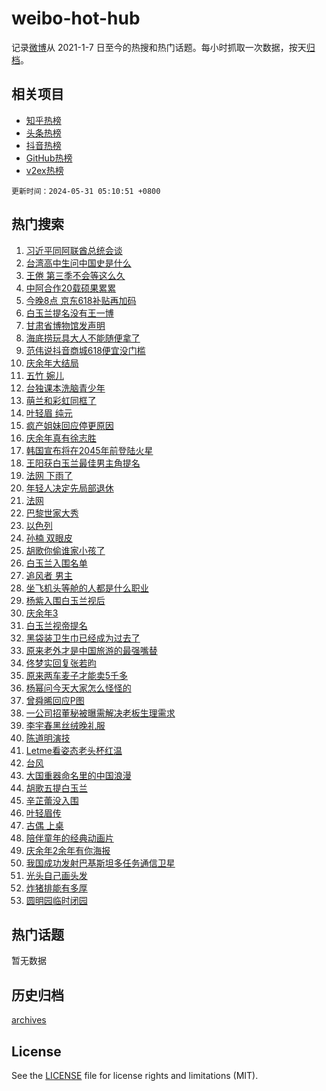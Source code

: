# weibo-hot-hub

记录[微博](https://www.weibo.com)从 2021-1-7 日至今的热搜和热门话题。每小时抓取一次数据，按天[归档](archives)。

## 相关项目

- [知乎热榜](https://github.com/lonnyzhang423/zhihu-hot-hub)
- [头条热榜](https://github.com/lonnyzhang423/toutiao-hot-hub)
- [抖音热榜](https://github.com/lonnyzhang423/douyin-hot-hub)
- [GitHub热榜](https://github.com/lonnyzhang423/github-hot-hub)
- [v2ex热榜](https://github.com/lonnyzhang423/v2ex-hot-hub)


`更新时间：2024-05-31 05:10:51 +0800`

## 热门搜索

1. [习近平同阿联酋总统会谈](https://m.weibo.cn/search?containerid=100103type%3D1%26t%3D10%26q%3D%23%E4%B9%A0%E8%BF%91%E5%B9%B3%E5%90%8C%E9%98%BF%E8%81%94%E9%85%8B%E6%80%BB%E7%BB%9F%E4%BC%9A%E8%B0%88%23&stream_entry_id=51&isnewpage=1&extparam=seat%3D1%26filter_type%3Drealtimehot%26stream_entry_id%3D51%26c_type%3D51%26pos%3D0%26cate%3D10103%26q%3D%2523%25E4%25B9%25A0%25E8%25BF%2591%25E5%25B9%25B3%25E5%2590%258C%25E9%2598%25BF%25E8%2581%2594%25E9%2585%258B%25E6%2580%25BB%25E7%25BB%259F%25E4%25BC%259A%25E8%25B0%2588%2523%26dgr%3D0%26display_time%3D1717103450%26pre_seqid%3D1717103450517026660154)
1. [台湾高中生问中国史是什么](https://m.weibo.cn/search?containerid=100103type%3D1%26t%3D10%26q%3D%23%E5%8F%B0%E6%B9%BE%E9%AB%98%E4%B8%AD%E7%94%9F%E9%97%AE%E4%B8%AD%E5%9B%BD%E5%8F%B2%E6%98%AF%E4%BB%80%E4%B9%88%23&stream_entry_id=31&isnewpage=1&extparam=seat%3D1%26filter_type%3Drealtimehot%26lcate%3D5001%26c_type%3D31%26realpos%3D1%26cate%3D5001%26q%3D%2523%25E5%258F%25B0%25E6%25B9%25BE%25E9%25AB%2598%25E4%25B8%25AD%25E7%2594%259F%25E9%2597%25AE%25E4%25B8%25AD%25E5%259B%25BD%25E5%258F%25B2%25E6%2598%25AF%25E4%25BB%2580%25E4%25B9%2588%2523%26band_rank%3D1%26stream_entry_id%3D31%26flag%3D2%26dgr%3D0%26pos%3D0%26display_time%3D1717103450%26pre_seqid%3D1717103450517026660154)
1. [王倦 第三季不会等这么久](https://m.weibo.cn/search?containerid=100103type%3D1%26t%3D10%26q%3D%E7%8E%8B%E5%80%A6+%E7%AC%AC%E4%B8%89%E5%AD%A3%E4%B8%8D%E4%BC%9A%E7%AD%89%E8%BF%99%E4%B9%88%E4%B9%85&stream_entry_id=31&isnewpage=1&extparam=seat%3D1%26filter_type%3Drealtimehot%26lcate%3D5001%26c_type%3D31%26realpos%3D2%26cate%3D5001%26q%3D%25E7%258E%258B%25E5%2580%25A6%2520%25E7%25AC%25AC%25E4%25B8%2589%25E5%25AD%25A3%25E4%25B8%258D%25E4%25BC%259A%25E7%25AD%2589%25E8%25BF%2599%25E4%25B9%2588%25E4%25B9%2585%26band_rank%3D2%26stream_entry_id%3D31%26flag%3D2%26dgr%3D0%26pos%3D1%26display_time%3D1717103450%26pre_seqid%3D1717103450517026660154)
1. [中阿合作20载硕果累累](https://m.weibo.cn/search?containerid=100103type%3D1%26t%3D10%26q%3D%23%E4%B8%AD%E9%98%BF%E5%90%88%E4%BD%9C20%E8%BD%BD%E7%A1%95%E6%9E%9C%E7%B4%AF%E7%B4%AF%23&stream_entry_id=31&isnewpage=1&extparam=seat%3D1%26filter_type%3Drealtimehot%26lcate%3D5001%26c_type%3D31%26realpos%3D3%26cate%3D5001%26q%3D%2523%25E4%25B8%25AD%25E9%2598%25BF%25E5%2590%2588%25E4%25BD%259C20%25E8%25BD%25BD%25E7%25A1%2595%25E6%259E%259C%25E7%25B4%25AF%25E7%25B4%25AF%2523%26band_rank%3D3%26stream_entry_id%3D31%26flag%3D0%26dgr%3D0%26pos%3D2%26display_time%3D1717103450%26pre_seqid%3D1717103450517026660154)
1. [今晚8点 京东618补贴再加码](https://m.weibo.cn/search?containerid=100103type%3D1%26t%3D10%26q%3D%23%E4%BB%8A%E6%99%9A8%E7%82%B9+%E4%BA%AC%E4%B8%9C618%E8%A1%A5%E8%B4%B4%E5%86%8D%E5%8A%A0%E7%A0%81%23&stream_entry_id=31&isnewpage=1&extparam=seat%3D1%26filter_type%3Drealtimehot%26lcate%3D5001%26c_type%3D31%26topic_ad%3D1%26cate%3D5001%26q%3D%2523%25E4%25BB%258A%25E6%2599%259A8%25E7%2582%25B9%2520%25E4%25BA%25AC%25E4%25B8%259C618%25E8%25A1%25A5%25E8%25B4%25B4%25E5%2586%258D%25E5%258A%25A0%25E7%25A0%2581%2523%26band_rank%3D4%26stream_entry_id%3D31%26is_ad_pos%3D1%26dgr%3D0%26adid%3D240140%26pos%3D3%26display_time%3D1717103450%26pre_seqid%3D1717103450517026660154)
1. [白玉兰提名没有王一博](https://m.weibo.cn/search?containerid=100103type%3D1%26t%3D10%26q%3D%23%E7%99%BD%E7%8E%89%E5%85%B0%E6%8F%90%E5%90%8D%E6%B2%A1%E6%9C%89%E7%8E%8B%E4%B8%80%E5%8D%9A%23&stream_entry_id=31&isnewpage=1&extparam=seat%3D1%26filter_type%3Drealtimehot%26lcate%3D5001%26c_type%3D31%26realpos%3D4%26cate%3D5001%26q%3D%2523%25E7%2599%25BD%25E7%258E%2589%25E5%2585%25B0%25E6%258F%2590%25E5%2590%258D%25E6%25B2%25A1%25E6%259C%2589%25E7%258E%258B%25E4%25B8%2580%25E5%258D%259A%2523%26band_rank%3D4%26stream_entry_id%3D31%26flag%3D16%26dgr%3D0%26pos%3D4%26display_time%3D1717103450%26pre_seqid%3D1717103450517026660154)
1. [甘肃省博物馆发声明](https://m.weibo.cn/search?containerid=100103type%3D1%26t%3D10%26q%3D%23%E7%94%98%E8%82%83%E7%9C%81%E5%8D%9A%E7%89%A9%E9%A6%86%E5%8F%91%E5%A3%B0%E6%98%8E%23&stream_entry_id=31&isnewpage=1&extparam=seat%3D1%26filter_type%3Drealtimehot%26lcate%3D5001%26c_type%3D31%26realpos%3D5%26cate%3D5001%26q%3D%2523%25E7%2594%2598%25E8%2582%2583%25E7%259C%2581%25E5%258D%259A%25E7%2589%25A9%25E9%25A6%2586%25E5%258F%2591%25E5%25A3%25B0%25E6%2598%258E%2523%26band_rank%3D5%26stream_entry_id%3D31%26flag%3D2%26dgr%3D0%26pos%3D5%26display_time%3D1717103450%26pre_seqid%3D1717103450517026660154)
1. [海底捞玩具大人不能随便拿了](https://m.weibo.cn/search?containerid=100103type%3D1%26t%3D10%26q%3D%23%E6%B5%B7%E5%BA%95%E6%8D%9E%E7%8E%A9%E5%85%B7%E5%A4%A7%E4%BA%BA%E4%B8%8D%E8%83%BD%E9%9A%8F%E4%BE%BF%E6%8B%BF%E4%BA%86%23&stream_entry_id=31&isnewpage=1&extparam=seat%3D1%26filter_type%3Drealtimehot%26lcate%3D5001%26c_type%3D31%26realpos%3D6%26cate%3D5001%26q%3D%2523%25E6%25B5%25B7%25E5%25BA%2595%25E6%258D%259E%25E7%258E%25A9%25E5%2585%25B7%25E5%25A4%25A7%25E4%25BA%25BA%25E4%25B8%258D%25E8%2583%25BD%25E9%259A%258F%25E4%25BE%25BF%25E6%258B%25BF%25E4%25BA%2586%2523%26band_rank%3D6%26stream_entry_id%3D31%26flag%3D2%26dgr%3D0%26pos%3D6%26display_time%3D1717103450%26pre_seqid%3D1717103450517026660154)
1. [范伟说抖音商城618便宜没门槛](https://m.weibo.cn/search?containerid=100103type%3D1%26t%3D10%26q%3D%23%E8%8C%83%E4%BC%9F%E8%AF%B4%E6%8A%96%E9%9F%B3%E5%95%86%E5%9F%8E618%E4%BE%BF%E5%AE%9C%E6%B2%A1%E9%97%A8%E6%A7%9B%23&stream_entry_id=31&isnewpage=1&extparam=seat%3D1%26filter_type%3Drealtimehot%26lcate%3D5001%26c_type%3D31%26topic_ad%3D1%26cate%3D5001%26q%3D%2523%25E8%258C%2583%25E4%25BC%259F%25E8%25AF%25B4%25E6%258A%2596%25E9%259F%25B3%25E5%2595%2586%25E5%259F%258E618%25E4%25BE%25BF%25E5%25AE%259C%25E6%25B2%25A1%25E9%2597%25A8%25E6%25A7%259B%2523%26band_rank%3D7%26stream_entry_id%3D31%26is_ad_pos%3D1%26dgr%3D0%26adid%3D240099%26pos%3D7%26display_time%3D1717103450%26pre_seqid%3D1717103450517026660154)
1. [庆余年大结局](https://m.weibo.cn/search?containerid=100103type%3D1%26t%3D10%26q%3D%E5%BA%86%E4%BD%99%E5%B9%B4%E5%A4%A7%E7%BB%93%E5%B1%80&stream_entry_id=31&isnewpage=1&extparam=seat%3D1%26filter_type%3Drealtimehot%26lcate%3D5001%26c_type%3D31%26realpos%3D7%26cate%3D5001%26q%3D%25E5%25BA%2586%25E4%25BD%2599%25E5%25B9%25B4%25E5%25A4%25A7%25E7%25BB%2593%25E5%25B1%2580%26band_rank%3D7%26stream_entry_id%3D31%26flag%3D0%26dgr%3D0%26pos%3D8%26display_time%3D1717103450%26pre_seqid%3D1717103450517026660154)
1. [五竹 婉儿](https://m.weibo.cn/search?containerid=100103type%3D1%26t%3D10%26q%3D%E4%BA%94%E7%AB%B9+%E5%A9%89%E5%84%BF&stream_entry_id=31&isnewpage=1&extparam=seat%3D1%26filter_type%3Drealtimehot%26lcate%3D5001%26c_type%3D31%26realpos%3D8%26cate%3D5001%26q%3D%25E4%25BA%2594%25E7%25AB%25B9%2520%25E5%25A9%2589%25E5%2584%25BF%26band_rank%3D8%26stream_entry_id%3D31%26flag%3D2%26dgr%3D0%26pos%3D9%26display_time%3D1717103450%26pre_seqid%3D1717103450517026660154)
1. [台独课本洗脑青少年](https://m.weibo.cn/search?containerid=100103type%3D1%26t%3D10%26q%3D%23%E5%8F%B0%E7%8B%AC%E8%AF%BE%E6%9C%AC%E6%B4%97%E8%84%91%E9%9D%92%E5%B0%91%E5%B9%B4%23&stream_entry_id=31&isnewpage=1&extparam=seat%3D1%26filter_type%3Drealtimehot%26lcate%3D5001%26c_type%3D31%26realpos%3D9%26cate%3D5001%26q%3D%2523%25E5%258F%25B0%25E7%258B%25AC%25E8%25AF%25BE%25E6%259C%25AC%25E6%25B4%2597%25E8%2584%2591%25E9%259D%2592%25E5%25B0%2591%25E5%25B9%25B4%2523%26band_rank%3D9%26stream_entry_id%3D31%26flag%3D0%26dgr%3D0%26pos%3D10%26display_time%3D1717103450%26pre_seqid%3D1717103450517026660154)
1. [萌兰和彩虹同框了](https://m.weibo.cn/search?containerid=100103type%3D1%26t%3D10%26q%3D%23%E8%90%8C%E5%85%B0%E5%92%8C%E5%BD%A9%E8%99%B9%E5%90%8C%E6%A1%86%E4%BA%86%23&stream_entry_id=31&isnewpage=1&extparam=seat%3D1%26filter_type%3Drealtimehot%26lcate%3D5001%26c_type%3D31%26realpos%3D10%26cate%3D5001%26q%3D%2523%25E8%2590%258C%25E5%2585%25B0%25E5%2592%258C%25E5%25BD%25A9%25E8%2599%25B9%25E5%2590%258C%25E6%25A1%2586%25E4%25BA%2586%2523%26band_rank%3D10%26stream_entry_id%3D31%26flag%3D32768%26dgr%3D0%26pos%3D11%26display_time%3D1717103450%26pre_seqid%3D1717103450517026660154)
1. [叶轻眉 纯元](https://m.weibo.cn/search?containerid=100103type%3D1%26t%3D10%26q%3D%E5%8F%B6%E8%BD%BB%E7%9C%89+%E7%BA%AF%E5%85%83&stream_entry_id=31&isnewpage=1&extparam=seat%3D1%26filter_type%3Drealtimehot%26lcate%3D5001%26c_type%3D31%26realpos%3D11%26cate%3D5001%26q%3D%25E5%258F%25B6%25E8%25BD%25BB%25E7%259C%2589%2520%25E7%25BA%25AF%25E5%2585%2583%26band_rank%3D11%26stream_entry_id%3D31%26flag%3D2%26dgr%3D0%26pos%3D12%26display_time%3D1717103450%26pre_seqid%3D1717103450517026660154)
1. [疯产姐妹回应停更原因](https://m.weibo.cn/search?containerid=100103type%3D1%26t%3D10%26q%3D%23%E7%96%AF%E4%BA%A7%E5%A7%90%E5%A6%B9%E5%9B%9E%E5%BA%94%E5%81%9C%E6%9B%B4%E5%8E%9F%E5%9B%A0%23&stream_entry_id=31&isnewpage=1&extparam=seat%3D1%26filter_type%3Drealtimehot%26lcate%3D5001%26c_type%3D31%26realpos%3D12%26cate%3D5001%26q%3D%2523%25E7%2596%25AF%25E4%25BA%25A7%25E5%25A7%2590%25E5%25A6%25B9%25E5%259B%259E%25E5%25BA%2594%25E5%2581%259C%25E6%259B%25B4%25E5%258E%259F%25E5%259B%25A0%2523%26band_rank%3D12%26stream_entry_id%3D31%26flag%3D2%26dgr%3D0%26pos%3D13%26display_time%3D1717103450%26pre_seqid%3D1717103450517026660154)
1. [庆余年真有徐志胜](https://m.weibo.cn/search?containerid=100103type%3D1%26t%3D10%26q%3D%E5%BA%86%E4%BD%99%E5%B9%B4%E7%9C%9F%E6%9C%89%E5%BE%90%E5%BF%97%E8%83%9C&stream_entry_id=31&isnewpage=1&extparam=seat%3D1%26filter_type%3Drealtimehot%26lcate%3D5001%26c_type%3D31%26realpos%3D13%26cate%3D5001%26q%3D%25E5%25BA%2586%25E4%25BD%2599%25E5%25B9%25B4%25E7%259C%259F%25E6%259C%2589%25E5%25BE%2590%25E5%25BF%2597%25E8%2583%259C%26band_rank%3D13%26stream_entry_id%3D31%26flag%3D2%26dgr%3D0%26pos%3D14%26display_time%3D1717103450%26pre_seqid%3D1717103450517026660154)
1. [韩国宣布将在2045年前登陆火星](https://m.weibo.cn/search?containerid=100103type%3D1%26t%3D10%26q%3D%23%E9%9F%A9%E5%9B%BD%E5%AE%A3%E5%B8%83%E5%B0%86%E5%9C%A82045%E5%B9%B4%E5%89%8D%E7%99%BB%E9%99%86%E7%81%AB%E6%98%9F%23&stream_entry_id=31&isnewpage=1&extparam=seat%3D1%26filter_type%3Drealtimehot%26lcate%3D5001%26c_type%3D31%26realpos%3D14%26cate%3D5001%26q%3D%2523%25E9%259F%25A9%25E5%259B%25BD%25E5%25AE%25A3%25E5%25B8%2583%25E5%25B0%2586%25E5%259C%25A82045%25E5%25B9%25B4%25E5%2589%258D%25E7%2599%25BB%25E9%2599%2586%25E7%2581%25AB%25E6%2598%259F%2523%26band_rank%3D14%26stream_entry_id%3D31%26flag%3D2%26dgr%3D0%26pos%3D15%26display_time%3D1717103450%26pre_seqid%3D1717103450517026660154)
1. [王阳获白玉兰最佳男主角提名](https://m.weibo.cn/search?containerid=100103type%3D1%26t%3D10%26q%3D%23%E7%8E%8B%E9%98%B3%E8%8E%B7%E7%99%BD%E7%8E%89%E5%85%B0%E6%9C%80%E4%BD%B3%E7%94%B7%E4%B8%BB%E8%A7%92%E6%8F%90%E5%90%8D%23&stream_entry_id=31&isnewpage=1&extparam=seat%3D1%26filter_type%3Drealtimehot%26lcate%3D5001%26c_type%3D31%26realpos%3D15%26cate%3D5001%26q%3D%2523%25E7%258E%258B%25E9%2598%25B3%25E8%258E%25B7%25E7%2599%25BD%25E7%258E%2589%25E5%2585%25B0%25E6%259C%2580%25E4%25BD%25B3%25E7%2594%25B7%25E4%25B8%25BB%25E8%25A7%2592%25E6%258F%2590%25E5%2590%258D%2523%26band_rank%3D15%26stream_entry_id%3D31%26flag%3D0%26dgr%3D0%26pos%3D16%26display_time%3D1717103450%26pre_seqid%3D1717103450517026660154)
1. [法网 下雨了](https://m.weibo.cn/search?containerid=100103type%3D1%26t%3D10%26q%3D%E6%B3%95%E7%BD%91+%E4%B8%8B%E9%9B%A8%E4%BA%86&stream_entry_id=31&isnewpage=1&extparam=seat%3D1%26filter_type%3Drealtimehot%26lcate%3D5001%26c_type%3D31%26realpos%3D16%26cate%3D5001%26q%3D%25E6%25B3%2595%25E7%25BD%2591%2520%25E4%25B8%258B%25E9%259B%25A8%25E4%25BA%2586%26band_rank%3D16%26stream_entry_id%3D31%26flag%3D0%26dgr%3D0%26pos%3D17%26display_time%3D1717103450%26pre_seqid%3D1717103450517026660154)
1. [年轻人决定先局部退休](https://m.weibo.cn/search?containerid=100103type%3D1%26t%3D10%26q%3D%23%E5%B9%B4%E8%BD%BB%E4%BA%BA%E5%86%B3%E5%AE%9A%E5%85%88%E5%B1%80%E9%83%A8%E9%80%80%E4%BC%91%23&stream_entry_id=31&isnewpage=1&extparam=seat%3D1%26filter_type%3Drealtimehot%26lcate%3D5001%26c_type%3D31%26realpos%3D17%26cate%3D5001%26q%3D%2523%25E5%25B9%25B4%25E8%25BD%25BB%25E4%25BA%25BA%25E5%2586%25B3%25E5%25AE%259A%25E5%2585%2588%25E5%25B1%2580%25E9%2583%25A8%25E9%2580%2580%25E4%25BC%2591%2523%26band_rank%3D17%26stream_entry_id%3D31%26flag%3D1%26dgr%3D0%26pos%3D18%26display_time%3D1717103450%26pre_seqid%3D1717103450517026660154)
1. [法网](https://m.weibo.cn/search?containerid=100103type%3D1%26t%3D10%26q%3D%E6%B3%95%E7%BD%91&stream_entry_id=31&isnewpage=1&extparam=seat%3D1%26filter_type%3Drealtimehot%26lcate%3D5001%26c_type%3D31%26realpos%3D18%26cate%3D5001%26q%3D%25E6%25B3%2595%25E7%25BD%2591%26band_rank%3D18%26stream_entry_id%3D31%26flag%3D0%26dgr%3D0%26pos%3D19%26display_time%3D1717103450%26pre_seqid%3D1717103450517026660154)
1. [巴黎世家大秀](https://m.weibo.cn/search?containerid=100103type%3D1%26t%3D10%26q%3D%23%E5%B7%B4%E9%BB%8E%E4%B8%96%E5%AE%B6%E5%A4%A7%E7%A7%80%23&stream_entry_id=31&isnewpage=1&extparam=seat%3D1%26filter_type%3Drealtimehot%26lcate%3D5001%26c_type%3D31%26realpos%3D19%26cate%3D5001%26q%3D%2523%25E5%25B7%25B4%25E9%25BB%258E%25E4%25B8%2596%25E5%25AE%25B6%25E5%25A4%25A7%25E7%25A7%2580%2523%26band_rank%3D19%26stream_entry_id%3D31%26flag%3D0%26dgr%3D0%26pos%3D20%26display_time%3D1717103450%26pre_seqid%3D1717103450517026660154)
1. [以色列](https://m.weibo.cn/search?containerid=100103type%3D1%26t%3D10%26q%3D%E4%BB%A5%E8%89%B2%E5%88%97&stream_entry_id=31&isnewpage=1&extparam=seat%3D1%26filter_type%3Drealtimehot%26lcate%3D5001%26c_type%3D31%26realpos%3D20%26cate%3D5001%26q%3D%25E4%25BB%25A5%25E8%2589%25B2%25E5%2588%2597%26band_rank%3D20%26stream_entry_id%3D31%26flag%3D0%26dgr%3D0%26pos%3D21%26display_time%3D1717103450%26pre_seqid%3D1717103450517026660154)
1. [孙楠 双眼皮](https://m.weibo.cn/search?containerid=100103type%3D1%26t%3D10%26q%3D%E5%AD%99%E6%A5%A0+%E5%8F%8C%E7%9C%BC%E7%9A%AE&stream_entry_id=31&isnewpage=1&extparam=seat%3D1%26filter_type%3Drealtimehot%26lcate%3D5001%26c_type%3D31%26realpos%3D21%26cate%3D5001%26q%3D%25E5%25AD%2599%25E6%25A5%25A0%2520%25E5%258F%258C%25E7%259C%25BC%25E7%259A%25AE%26band_rank%3D21%26stream_entry_id%3D31%26flag%3D2%26dgr%3D0%26pos%3D22%26display_time%3D1717103450%26pre_seqid%3D1717103450517026660154)
1. [胡歌你偷谁家小孩了](https://m.weibo.cn/search?containerid=100103type%3D1%26t%3D10%26q%3D%E8%83%A1%E6%AD%8C%E4%BD%A0%E5%81%B7%E8%B0%81%E5%AE%B6%E5%B0%8F%E5%AD%A9%E4%BA%86&stream_entry_id=31&isnewpage=1&extparam=seat%3D1%26filter_type%3Drealtimehot%26lcate%3D5001%26c_type%3D31%26realpos%3D22%26cate%3D5001%26q%3D%25E8%2583%25A1%25E6%25AD%258C%25E4%25BD%25A0%25E5%2581%25B7%25E8%25B0%2581%25E5%25AE%25B6%25E5%25B0%258F%25E5%25AD%25A9%25E4%25BA%2586%26band_rank%3D22%26stream_entry_id%3D31%26flag%3D1%26dgr%3D0%26pos%3D23%26display_time%3D1717103450%26pre_seqid%3D1717103450517026660154)
1. [白玉兰入围名单](https://m.weibo.cn/search?containerid=100103type%3D1%26t%3D10%26q%3D%E7%99%BD%E7%8E%89%E5%85%B0%E5%85%A5%E5%9B%B4%E5%90%8D%E5%8D%95&stream_entry_id=31&isnewpage=1&extparam=seat%3D1%26filter_type%3Drealtimehot%26lcate%3D5001%26c_type%3D31%26realpos%3D23%26cate%3D5001%26q%3D%25E7%2599%25BD%25E7%258E%2589%25E5%2585%25B0%25E5%2585%25A5%25E5%259B%25B4%25E5%2590%258D%25E5%258D%2595%26band_rank%3D23%26stream_entry_id%3D31%26flag%3D0%26dgr%3D0%26pos%3D24%26display_time%3D1717103450%26pre_seqid%3D1717103450517026660154)
1. [追风者 男主](https://m.weibo.cn/search?containerid=100103type%3D1%26t%3D10%26q%3D%E8%BF%BD%E9%A3%8E%E8%80%85+%E7%94%B7%E4%B8%BB&stream_entry_id=31&isnewpage=1&extparam=seat%3D1%26filter_type%3Drealtimehot%26lcate%3D5001%26c_type%3D31%26realpos%3D24%26cate%3D5001%26q%3D%25E8%25BF%25BD%25E9%25A3%258E%25E8%2580%2585%2520%25E7%2594%25B7%25E4%25B8%25BB%26band_rank%3D24%26stream_entry_id%3D31%26flag%3D0%26dgr%3D0%26pos%3D25%26display_time%3D1717103450%26pre_seqid%3D1717103450517026660154)
1. [坐飞机头等舱的人都是什么职业](https://m.weibo.cn/search?containerid=100103type%3D1%26t%3D10%26q%3D%E5%9D%90%E9%A3%9E%E6%9C%BA%E5%A4%B4%E7%AD%89%E8%88%B1%E7%9A%84%E4%BA%BA%E9%83%BD%E6%98%AF%E4%BB%80%E4%B9%88%E8%81%8C%E4%B8%9A&stream_entry_id=31&isnewpage=1&extparam=seat%3D1%26filter_type%3Drealtimehot%26lcate%3D5001%26c_type%3D31%26realpos%3D25%26cate%3D5001%26q%3D%25E5%259D%2590%25E9%25A3%259E%25E6%259C%25BA%25E5%25A4%25B4%25E7%25AD%2589%25E8%2588%25B1%25E7%259A%2584%25E4%25BA%25BA%25E9%2583%25BD%25E6%2598%25AF%25E4%25BB%2580%25E4%25B9%2588%25E8%2581%258C%25E4%25B8%259A%26band_rank%3D25%26stream_entry_id%3D31%26flag%3D0%26dgr%3D0%26pos%3D26%26display_time%3D1717103450%26pre_seqid%3D1717103450517026660154)
1. [杨紫入围白玉兰视后](https://m.weibo.cn/search?containerid=100103type%3D1%26t%3D10%26q%3D%23%E6%9D%A8%E7%B4%AB%E5%85%A5%E5%9B%B4%E7%99%BD%E7%8E%89%E5%85%B0%E8%A7%86%E5%90%8E%23&stream_entry_id=31&isnewpage=1&extparam=seat%3D1%26filter_type%3Drealtimehot%26lcate%3D5001%26c_type%3D31%26realpos%3D26%26cate%3D5001%26q%3D%2523%25E6%259D%25A8%25E7%25B4%25AB%25E5%2585%25A5%25E5%259B%25B4%25E7%2599%25BD%25E7%258E%2589%25E5%2585%25B0%25E8%25A7%2586%25E5%2590%258E%2523%26band_rank%3D26%26stream_entry_id%3D31%26flag%3D0%26dgr%3D0%26pos%3D27%26display_time%3D1717103450%26pre_seqid%3D1717103450517026660154)
1. [庆余年3](https://m.weibo.cn/search?containerid=100103type%3D1%26t%3D10%26q%3D%E5%BA%86%E4%BD%99%E5%B9%B43&stream_entry_id=31&isnewpage=1&extparam=seat%3D1%26filter_type%3Drealtimehot%26lcate%3D5001%26c_type%3D31%26realpos%3D27%26cate%3D5001%26q%3D%25E5%25BA%2586%25E4%25BD%2599%25E5%25B9%25B43%26band_rank%3D27%26stream_entry_id%3D31%26flag%3D0%26dgr%3D0%26pos%3D28%26display_time%3D1717103450%26pre_seqid%3D1717103450517026660154)
1. [白玉兰视帝提名](https://m.weibo.cn/search?containerid=100103type%3D1%26t%3D10%26q%3D%23%E7%99%BD%E7%8E%89%E5%85%B0%E8%A7%86%E5%B8%9D%E6%8F%90%E5%90%8D%23&stream_entry_id=31&isnewpage=1&extparam=seat%3D1%26filter_type%3Drealtimehot%26lcate%3D5001%26c_type%3D31%26realpos%3D28%26cate%3D5001%26q%3D%2523%25E7%2599%25BD%25E7%258E%2589%25E5%2585%25B0%25E8%25A7%2586%25E5%25B8%259D%25E6%258F%2590%25E5%2590%258D%2523%26band_rank%3D28%26stream_entry_id%3D31%26flag%3D0%26dgr%3D0%26pos%3D29%26display_time%3D1717103450%26pre_seqid%3D1717103450517026660154)
1. [黑袋装卫生巾已经成为过去了](https://m.weibo.cn/search?containerid=100103type%3D1%26t%3D10%26q%3D%23%E9%BB%91%E8%A2%8B%E8%A3%85%E5%8D%AB%E7%94%9F%E5%B7%BE%E5%B7%B2%E7%BB%8F%E6%88%90%E4%B8%BA%E8%BF%87%E5%8E%BB%E4%BA%86%23&stream_entry_id=31&isnewpage=1&extparam=seat%3D1%26filter_type%3Drealtimehot%26lcate%3D5001%26c_type%3D31%26realpos%3D29%26cate%3D5001%26q%3D%2523%25E9%25BB%2591%25E8%25A2%258B%25E8%25A3%2585%25E5%258D%25AB%25E7%2594%259F%25E5%25B7%25BE%25E5%25B7%25B2%25E7%25BB%258F%25E6%2588%2590%25E4%25B8%25BA%25E8%25BF%2587%25E5%258E%25BB%25E4%25BA%2586%2523%26band_rank%3D29%26stream_entry_id%3D31%26flag%3D0%26dgr%3D0%26pos%3D30%26display_time%3D1717103450%26pre_seqid%3D1717103450517026660154)
1. [原来老外才是中国旅游的最强嘴替](https://m.weibo.cn/search?containerid=100103type%3D1%26t%3D10%26q%3D%23%E5%8E%9F%E6%9D%A5%E8%80%81%E5%A4%96%E6%89%8D%E6%98%AF%E4%B8%AD%E5%9B%BD%E6%97%85%E6%B8%B8%E7%9A%84%E6%9C%80%E5%BC%BA%E5%98%B4%E6%9B%BF%23&stream_entry_id=31&isnewpage=1&extparam=seat%3D1%26filter_type%3Drealtimehot%26lcate%3D5001%26c_type%3D31%26realpos%3D30%26cate%3D5001%26q%3D%2523%25E5%258E%259F%25E6%259D%25A5%25E8%2580%2581%25E5%25A4%2596%25E6%2589%258D%25E6%2598%25AF%25E4%25B8%25AD%25E5%259B%25BD%25E6%2597%2585%25E6%25B8%25B8%25E7%259A%2584%25E6%259C%2580%25E5%25BC%25BA%25E5%2598%25B4%25E6%259B%25BF%2523%26band_rank%3D30%26stream_entry_id%3D31%26flag%3D0%26dgr%3D0%26pos%3D31%26display_time%3D1717103450%26pre_seqid%3D1717103450517026660154)
1. [佟梦实回复张若昀](https://m.weibo.cn/search?containerid=100103type%3D1%26t%3D10%26q%3D%23%E4%BD%9F%E6%A2%A6%E5%AE%9E%E5%9B%9E%E5%A4%8D%E5%BC%A0%E8%8B%A5%E6%98%80%23&stream_entry_id=31&isnewpage=1&extparam=seat%3D1%26filter_type%3Drealtimehot%26lcate%3D5001%26c_type%3D31%26realpos%3D31%26cate%3D5001%26q%3D%2523%25E4%25BD%259F%25E6%25A2%25A6%25E5%25AE%259E%25E5%259B%259E%25E5%25A4%258D%25E5%25BC%25A0%25E8%258B%25A5%25E6%2598%2580%2523%26band_rank%3D31%26stream_entry_id%3D31%26flag%3D0%26dgr%3D0%26pos%3D32%26display_time%3D1717103450%26pre_seqid%3D1717103450517026660154)
1. [原来两车麦子才能卖5千多](https://m.weibo.cn/search?containerid=100103type%3D1%26t%3D10%26q%3D%23%E5%8E%9F%E6%9D%A5%E4%B8%A4%E8%BD%A6%E9%BA%A6%E5%AD%90%E6%89%8D%E8%83%BD%E5%8D%965%E5%8D%83%E5%A4%9A%23&stream_entry_id=31&isnewpage=1&extparam=seat%3D1%26filter_type%3Drealtimehot%26lcate%3D5001%26c_type%3D31%26realpos%3D32%26cate%3D5001%26q%3D%2523%25E5%258E%259F%25E6%259D%25A5%25E4%25B8%25A4%25E8%25BD%25A6%25E9%25BA%25A6%25E5%25AD%2590%25E6%2589%258D%25E8%2583%25BD%25E5%258D%25965%25E5%258D%2583%25E5%25A4%259A%2523%26band_rank%3D32%26stream_entry_id%3D31%26flag%3D1%26dgr%3D0%26pos%3D33%26display_time%3D1717103450%26pre_seqid%3D1717103450517026660154)
1. [杨幂问今天大家怎么怪怪的](https://m.weibo.cn/search?containerid=100103type%3D1%26t%3D10%26q%3D%23%E6%9D%A8%E5%B9%82%E9%97%AE%E4%BB%8A%E5%A4%A9%E5%A4%A7%E5%AE%B6%E6%80%8E%E4%B9%88%E6%80%AA%E6%80%AA%E7%9A%84%23&stream_entry_id=31&isnewpage=1&extparam=seat%3D1%26filter_type%3Drealtimehot%26lcate%3D5001%26c_type%3D31%26realpos%3D33%26cate%3D5001%26q%3D%2523%25E6%259D%25A8%25E5%25B9%2582%25E9%2597%25AE%25E4%25BB%258A%25E5%25A4%25A9%25E5%25A4%25A7%25E5%25AE%25B6%25E6%2580%258E%25E4%25B9%2588%25E6%2580%25AA%25E6%2580%25AA%25E7%259A%2584%2523%26band_rank%3D33%26stream_entry_id%3D31%26flag%3D0%26dgr%3D0%26pos%3D34%26display_time%3D1717103450%26pre_seqid%3D1717103450517026660154)
1. [曾舜晞回应P图](https://m.weibo.cn/search?containerid=100103type%3D1%26t%3D10%26q%3D%23%E6%9B%BE%E8%88%9C%E6%99%9E%E5%9B%9E%E5%BA%94P%E5%9B%BE%23&stream_entry_id=31&isnewpage=1&extparam=seat%3D1%26filter_type%3Drealtimehot%26lcate%3D5001%26c_type%3D31%26realpos%3D34%26cate%3D5001%26q%3D%2523%25E6%259B%25BE%25E8%2588%259C%25E6%2599%259E%25E5%259B%259E%25E5%25BA%2594P%25E5%259B%25BE%2523%26band_rank%3D34%26stream_entry_id%3D31%26flag%3D1%26dgr%3D0%26pos%3D35%26display_time%3D1717103450%26pre_seqid%3D1717103450517026660154)
1. [一公司招董秘被曝需解决老板生理需求](https://m.weibo.cn/search?containerid=100103type%3D1%26t%3D10%26q%3D%23%E4%B8%80%E5%85%AC%E5%8F%B8%E6%8B%9B%E8%91%A3%E7%A7%98%E8%A2%AB%E6%9B%9D%E9%9C%80%E8%A7%A3%E5%86%B3%E8%80%81%E6%9D%BF%E7%94%9F%E7%90%86%E9%9C%80%E6%B1%82%23&stream_entry_id=31&isnewpage=1&extparam=seat%3D1%26filter_type%3Drealtimehot%26lcate%3D5001%26c_type%3D31%26realpos%3D35%26cate%3D5001%26q%3D%2523%25E4%25B8%2580%25E5%2585%25AC%25E5%258F%25B8%25E6%258B%259B%25E8%2591%25A3%25E7%25A7%2598%25E8%25A2%25AB%25E6%259B%259D%25E9%259C%2580%25E8%25A7%25A3%25E5%2586%25B3%25E8%2580%2581%25E6%259D%25BF%25E7%2594%259F%25E7%2590%2586%25E9%259C%2580%25E6%25B1%2582%2523%26band_rank%3D35%26stream_entry_id%3D31%26flag%3D0%26dgr%3D0%26pos%3D36%26display_time%3D1717103450%26pre_seqid%3D1717103450517026660154)
1. [李宇春黑丝绒晚礼服](https://m.weibo.cn/search?containerid=100103type%3D1%26t%3D10%26q%3D%23%E6%9D%8E%E5%AE%87%E6%98%A5%E9%BB%91%E4%B8%9D%E7%BB%92%E6%99%9A%E7%A4%BC%E6%9C%8D%23&stream_entry_id=31&isnewpage=1&extparam=seat%3D1%26filter_type%3Drealtimehot%26lcate%3D5001%26c_type%3D31%26realpos%3D36%26cate%3D5001%26q%3D%2523%25E6%259D%258E%25E5%25AE%2587%25E6%2598%25A5%25E9%25BB%2591%25E4%25B8%259D%25E7%25BB%2592%25E6%2599%259A%25E7%25A4%25BC%25E6%259C%258D%2523%26band_rank%3D36%26stream_entry_id%3D31%26flag%3D0%26dgr%3D0%26pos%3D37%26display_time%3D1717103450%26pre_seqid%3D1717103450517026660154)
1. [陈道明演技](https://m.weibo.cn/search?containerid=100103type%3D1%26t%3D10%26q%3D%E9%99%88%E9%81%93%E6%98%8E%E6%BC%94%E6%8A%80&stream_entry_id=31&isnewpage=1&extparam=seat%3D1%26filter_type%3Drealtimehot%26lcate%3D5001%26c_type%3D31%26realpos%3D37%26cate%3D5001%26q%3D%25E9%2599%2588%25E9%2581%2593%25E6%2598%258E%25E6%25BC%2594%25E6%258A%2580%26band_rank%3D37%26stream_entry_id%3D31%26flag%3D0%26dgr%3D0%26pos%3D38%26display_time%3D1717103450%26pre_seqid%3D1717103450517026660154)
1. [Letme看姿态老头杯红温](https://m.weibo.cn/search?containerid=100103type%3D1%26t%3D10%26q%3D%23Letme%E7%9C%8B%E5%A7%BF%E6%80%81%E8%80%81%E5%A4%B4%E6%9D%AF%E7%BA%A2%E6%B8%A9%23&stream_entry_id=31&isnewpage=1&extparam=seat%3D1%26filter_type%3Drealtimehot%26lcate%3D5001%26c_type%3D31%26realpos%3D38%26cate%3D5001%26q%3D%2523Letme%25E7%259C%258B%25E5%25A7%25BF%25E6%2580%2581%25E8%2580%2581%25E5%25A4%25B4%25E6%259D%25AF%25E7%25BA%25A2%25E6%25B8%25A9%2523%26band_rank%3D38%26stream_entry_id%3D31%26flag%3D0%26dgr%3D0%26pos%3D39%26display_time%3D1717103450%26pre_seqid%3D1717103450517026660154)
1. [台风](https://m.weibo.cn/search?containerid=100103type%3D1%26t%3D10%26q%3D%E5%8F%B0%E9%A3%8E&stream_entry_id=31&isnewpage=1&extparam=seat%3D1%26filter_type%3Drealtimehot%26lcate%3D5001%26c_type%3D31%26realpos%3D39%26cate%3D5001%26q%3D%25E5%258F%25B0%25E9%25A3%258E%26band_rank%3D39%26stream_entry_id%3D31%26flag%3D0%26dgr%3D0%26pos%3D40%26display_time%3D1717103450%26pre_seqid%3D1717103450517026660154)
1. [大国重器命名里的中国浪漫](https://m.weibo.cn/search?containerid=100103type%3D1%26t%3D10%26q%3D%23%E5%A4%A7%E5%9B%BD%E9%87%8D%E5%99%A8%E5%91%BD%E5%90%8D%E9%87%8C%E7%9A%84%E4%B8%AD%E5%9B%BD%E6%B5%AA%E6%BC%AB%23&stream_entry_id=31&isnewpage=1&extparam=seat%3D1%26filter_type%3Drealtimehot%26lcate%3D5001%26c_type%3D31%26realpos%3D40%26cate%3D5001%26q%3D%2523%25E5%25A4%25A7%25E5%259B%25BD%25E9%2587%258D%25E5%2599%25A8%25E5%2591%25BD%25E5%2590%258D%25E9%2587%258C%25E7%259A%2584%25E4%25B8%25AD%25E5%259B%25BD%25E6%25B5%25AA%25E6%25BC%25AB%2523%26band_rank%3D40%26stream_entry_id%3D31%26flag%3D0%26dgr%3D0%26pos%3D41%26display_time%3D1717103450%26pre_seqid%3D1717103450517026660154)
1. [胡歌五提白玉兰](https://m.weibo.cn/search?containerid=100103type%3D1%26t%3D10%26q%3D%E8%83%A1%E6%AD%8C%E4%BA%94%E6%8F%90%E7%99%BD%E7%8E%89%E5%85%B0&stream_entry_id=31&isnewpage=1&extparam=seat%3D1%26filter_type%3Drealtimehot%26lcate%3D5001%26c_type%3D31%26realpos%3D41%26cate%3D5001%26q%3D%25E8%2583%25A1%25E6%25AD%258C%25E4%25BA%2594%25E6%258F%2590%25E7%2599%25BD%25E7%258E%2589%25E5%2585%25B0%26band_rank%3D41%26stream_entry_id%3D31%26flag%3D0%26dgr%3D0%26pos%3D42%26display_time%3D1717103450%26pre_seqid%3D1717103450517026660154)
1. [辛芷蕾没入围](https://m.weibo.cn/search?containerid=100103type%3D1%26t%3D10%26q%3D%23%E8%BE%9B%E8%8A%B7%E8%95%BE%E6%B2%A1%E5%85%A5%E5%9B%B4%23&stream_entry_id=31&isnewpage=1&extparam=seat%3D1%26filter_type%3Drealtimehot%26lcate%3D5001%26c_type%3D31%26realpos%3D42%26cate%3D5001%26q%3D%2523%25E8%25BE%259B%25E8%258A%25B7%25E8%2595%25BE%25E6%25B2%25A1%25E5%2585%25A5%25E5%259B%25B4%2523%26band_rank%3D42%26stream_entry_id%3D31%26flag%3D0%26dgr%3D0%26pos%3D43%26display_time%3D1717103450%26pre_seqid%3D1717103450517026660154)
1. [叶轻眉传](https://m.weibo.cn/search?containerid=100103type%3D1%26t%3D10%26q%3D%E5%8F%B6%E8%BD%BB%E7%9C%89%E4%BC%A0&stream_entry_id=31&isnewpage=1&extparam=seat%3D1%26filter_type%3Drealtimehot%26lcate%3D5001%26c_type%3D31%26realpos%3D43%26cate%3D5001%26q%3D%25E5%258F%25B6%25E8%25BD%25BB%25E7%259C%2589%25E4%25BC%25A0%26band_rank%3D43%26stream_entry_id%3D31%26flag%3D0%26dgr%3D0%26pos%3D44%26display_time%3D1717103450%26pre_seqid%3D1717103450517026660154)
1. [古偶 上桌](https://m.weibo.cn/search?containerid=100103type%3D1%26t%3D10%26q%3D%E5%8F%A4%E5%81%B6+%E4%B8%8A%E6%A1%8C&stream_entry_id=31&isnewpage=1&extparam=seat%3D1%26filter_type%3Drealtimehot%26lcate%3D5001%26c_type%3D31%26realpos%3D44%26cate%3D5001%26q%3D%25E5%258F%25A4%25E5%2581%25B6%2520%25E4%25B8%258A%25E6%25A1%258C%26band_rank%3D44%26stream_entry_id%3D31%26flag%3D0%26dgr%3D0%26pos%3D45%26display_time%3D1717103450%26pre_seqid%3D1717103450517026660154)
1. [陪伴童年的经典动画片](https://m.weibo.cn/search?containerid=100103type%3D1%26t%3D10%26q%3D%23%E9%99%AA%E4%BC%B4%E7%AB%A5%E5%B9%B4%E7%9A%84%E7%BB%8F%E5%85%B8%E5%8A%A8%E7%94%BB%E7%89%87%23&stream_entry_id=31&isnewpage=1&extparam=seat%3D1%26filter_type%3Drealtimehot%26lcate%3D5001%26c_type%3D31%26realpos%3D45%26cate%3D5001%26q%3D%2523%25E9%2599%25AA%25E4%25BC%25B4%25E7%25AB%25A5%25E5%25B9%25B4%25E7%259A%2584%25E7%25BB%258F%25E5%2585%25B8%25E5%258A%25A8%25E7%2594%25BB%25E7%2589%2587%2523%26band_rank%3D45%26stream_entry_id%3D31%26flag%3D0%26dgr%3D0%26pos%3D46%26display_time%3D1717103450%26pre_seqid%3D1717103450517026660154)
1. [庆余年2余年有你海报](https://m.weibo.cn/search?containerid=100103type%3D1%26t%3D10%26q%3D%23%E5%BA%86%E4%BD%99%E5%B9%B42%E4%BD%99%E5%B9%B4%E6%9C%89%E4%BD%A0%E6%B5%B7%E6%8A%A5%23&stream_entry_id=31&isnewpage=1&extparam=seat%3D1%26filter_type%3Drealtimehot%26lcate%3D5001%26c_type%3D31%26realpos%3D46%26cate%3D5001%26q%3D%2523%25E5%25BA%2586%25E4%25BD%2599%25E5%25B9%25B42%25E4%25BD%2599%25E5%25B9%25B4%25E6%259C%2589%25E4%25BD%25A0%25E6%25B5%25B7%25E6%258A%25A5%2523%26band_rank%3D46%26stream_entry_id%3D31%26flag%3D0%26dgr%3D0%26pos%3D47%26display_time%3D1717103450%26pre_seqid%3D1717103450517026660154)
1. [我国成功发射巴基斯坦多任务通信卫星](https://m.weibo.cn/search?containerid=100103type%3D1%26t%3D10%26q%3D%23%E6%88%91%E5%9B%BD%E6%88%90%E5%8A%9F%E5%8F%91%E5%B0%84%E5%B7%B4%E5%9F%BA%E6%96%AF%E5%9D%A6%E5%A4%9A%E4%BB%BB%E5%8A%A1%E9%80%9A%E4%BF%A1%E5%8D%AB%E6%98%9F%23&stream_entry_id=31&isnewpage=1&extparam=seat%3D1%26filter_type%3Drealtimehot%26lcate%3D5001%26c_type%3D31%26realpos%3D47%26cate%3D5001%26q%3D%2523%25E6%2588%2591%25E5%259B%25BD%25E6%2588%2590%25E5%258A%259F%25E5%258F%2591%25E5%25B0%2584%25E5%25B7%25B4%25E5%259F%25BA%25E6%2596%25AF%25E5%259D%25A6%25E5%25A4%259A%25E4%25BB%25BB%25E5%258A%25A1%25E9%2580%259A%25E4%25BF%25A1%25E5%258D%25AB%25E6%2598%259F%2523%26band_rank%3D47%26stream_entry_id%3D31%26flag%3D0%26dgr%3D0%26pos%3D48%26display_time%3D1717103450%26pre_seqid%3D1717103450517026660154)
1. [光头自己画头发](https://m.weibo.cn/search?containerid=100103type%3D1%26t%3D10%26q%3D%E5%85%89%E5%A4%B4%E8%87%AA%E5%B7%B1%E7%94%BB%E5%A4%B4%E5%8F%91&stream_entry_id=31&isnewpage=1&extparam=seat%3D1%26filter_type%3Drealtimehot%26lcate%3D5001%26c_type%3D31%26realpos%3D48%26cate%3D5001%26q%3D%25E5%2585%2589%25E5%25A4%25B4%25E8%2587%25AA%25E5%25B7%25B1%25E7%2594%25BB%25E5%25A4%25B4%25E5%258F%2591%26band_rank%3D48%26stream_entry_id%3D31%26flag%3D0%26dgr%3D0%26pos%3D49%26display_time%3D1717103450%26pre_seqid%3D1717103450517026660154)
1. [炸猪排能有多厚](https://m.weibo.cn/search?containerid=100103type%3D1%26t%3D10%26q%3D%23%E7%82%B8%E7%8C%AA%E6%8E%92%E8%83%BD%E6%9C%89%E5%A4%9A%E5%8E%9A%23&stream_entry_id=31&isnewpage=1&extparam=seat%3D1%26filter_type%3Drealtimehot%26lcate%3D5001%26c_type%3D31%26realpos%3D49%26cate%3D5001%26q%3D%2523%25E7%2582%25B8%25E7%258C%25AA%25E6%258E%2592%25E8%2583%25BD%25E6%259C%2589%25E5%25A4%259A%25E5%258E%259A%2523%26band_rank%3D49%26stream_entry_id%3D31%26flag%3D0%26dgr%3D0%26pos%3D50%26display_time%3D1717103450%26pre_seqid%3D1717103450517026660154)
1. [圆明园临时闭园](https://m.weibo.cn/search?containerid=100103type%3D1%26t%3D10%26q%3D%23%E5%9C%86%E6%98%8E%E5%9B%AD%E4%B8%B4%E6%97%B6%E9%97%AD%E5%9B%AD%23&stream_entry_id=31&isnewpage=1&extparam=seat%3D1%26filter_type%3Drealtimehot%26lcate%3D5001%26c_type%3D31%26realpos%3D50%26cate%3D5001%26q%3D%2523%25E5%259C%2586%25E6%2598%258E%25E5%259B%25AD%25E4%25B8%25B4%25E6%2597%25B6%25E9%2597%25AD%25E5%259B%25AD%2523%26band_rank%3D50%26stream_entry_id%3D31%26flag%3D0%26dgr%3D0%26pos%3D51%26display_time%3D1717103450%26pre_seqid%3D1717103450517026660154)

## 热门话题

暂无数据

## 历史归档

[archives](archives)

## License

See the [LICENSE](LICENSE) file for license rights and limitations (MIT).
